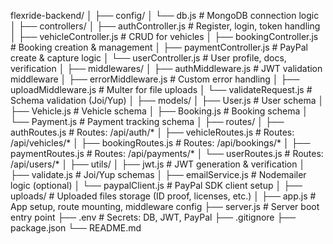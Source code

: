 flexride-backend/
│
├── config/
│   └── db.js                        # MongoDB connection logic
│
├── controllers/
│   ├── authController.js            # Register, login, token handling
│   ├── vehicleController.js         # CRUD for vehicles
│   ├── bookingController.js         # Booking creation & management
│   ├── paymentController.js         # PayPal create & capture logic
│   └── userController.js            # User profile, docs, verification
│
├── middlewares/
│   ├── authMiddleware.js            # JWT validation middleware
│   ├── errorMiddleware.js           # Custom error handling
│   ├── uploadMiddleware.js          # Multer for file uploads
│   └── validateRequest.js           # Schema validation (Joi/Yup)
│
├── models/
│   ├── User.js                      # User schema
│   ├── Vehicle.js                   # Vehicle schema
│   ├── Booking.js                   # Booking schema
│   └── Payment.js                   # Payment tracking schema
│
├── routes/
│   ├── authRoutes.js                # Routes: /api/auth/*
│   ├── vehicleRoutes.js             # Routes: /api/vehicles/*
│   ├── bookingRoutes.js             # Routes: /api/bookings/*
│   ├── paymentRoutes.js             # Routes: /api/payments/*
│   └── userRoutes.js                # Routes: /api/users/*
│
├── utils/
│   ├── jwt.js                       # JWT generation & verification
│   ├── validate.js                  # Joi/Yup schemas
│   ├── emailService.js              # Nodemailer logic (optional)
│   └── paypalClient.js              # PayPal SDK client setup
│
├── uploads/                         # Uploaded files storage (ID proof, licenses, etc.)
│
├── app.js                           # App setup, route mounting, middleware config
├── server.js                        # Server boot entry point
├── .env                             # Secrets: DB, JWT, PayPal
├── .gitignore
├── package.json
└── README.md
